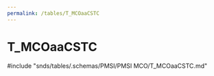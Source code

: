 ```yaml
---
permalink: /tables/T_MCOaaCSTC
---
```

# T\_MCOaaCSTC
<!-- SPDX-License-Identifier: MPL-2.0 -->

<!-- ATTENTION : Ne pas supprimer ou modifier la ligne ci-dessous -->
#include "snds/tables/.schemas/PMSI/PMSI MCO/T_MCOaaCSTC.md"
<!-- ATTENTION : Ne pas supprimer ou modifier la ligne ci-dessus -->

